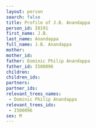 ```yaml
---
layout: person
search: false
title: Profile of J.B. Anandappa
person_id: I0191
first_name: J.B.
last_name: Anandappa
full_name: J.B. Anandappa
mother: 
mother_id: 
father: Dominic Philip Anandappa
father_id: I500096
children:
children_ids:
partners:
partner_ids:
relevant_trees_names:
 - Dominic Philip Anandappa
relevant_trees_ids:
 - I500096
sex: M
---
```


